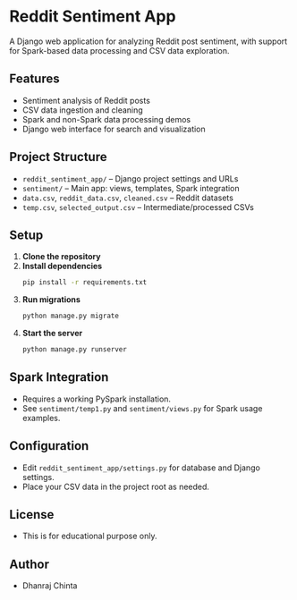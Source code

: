 # Reddit Sentiment App

A Django web application for analyzing Reddit post sentiment, with support for Spark-based data processing and CSV data exploration.

## Features

- Sentiment analysis of Reddit posts
- CSV data ingestion and cleaning
- Spark and non-Spark data processing demos
- Django web interface for search and visualization

## Project Structure

- `reddit_sentiment_app/` – Django project settings and URLs
- `sentiment/` – Main app: views, templates, Spark integration
- `data.csv`, `reddit_data.csv`, `cleaned.csv` – Reddit datasets
- `temp.csv`, `selected_output.csv` – Intermediate/processed CSVs

## Setup

1. **Clone the repository**
2. **Install dependencies**
   ```sh
   pip install -r requirements.txt
   ```
3. **Run migrations**
   ```sh
   python manage.py migrate
   ```
4. **Start the server**
   ```sh
   python manage.py runserver
   ```

## Spark Integration

- Requires a working PySpark installation.
- See `sentiment/temp1.py` and `sentiment/views.py` for Spark usage examples.

## Configuration

- Edit `reddit_sentiment_app/settings.py` for database and Django settings.
- Place your CSV data in the project root as needed.

## License

- This is for educational purpose only.

## Author
- Dhanraj Chinta